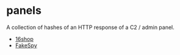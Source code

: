 # panels

A collection of hashes of an HTTP response of a C2 / admin panel.

- [16shop](./16shop)
- [FakeSpy](./fakespy)
